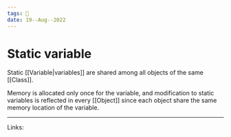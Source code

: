 ```yaml
---
tags: 🌱
date: 19--Aug--2022
---
```


# Static variable

Static [[Variable|variables]] are shared among all objects of the same [[Class]].

Memory is allocated only once for the variable, and modification to static variables is reflected in every [[Object]] since each object share the same memory location of the variable.

---
Links: 
